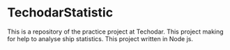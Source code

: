 # TechodarStatistic
This is a repository of the practice project at Techodar.  This project making for help to analyse ship statistics.
This project written in Node js. 
